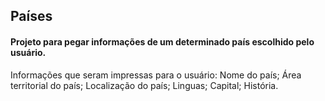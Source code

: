 ## Países

#### Projeto para pegar informações de um determinado país escolhido pelo usuário.

Informações que seram impressas para o usuário:
Nome do país;
Área territorial do país;
Localização do país;
Linguas;
Capital;
História.
